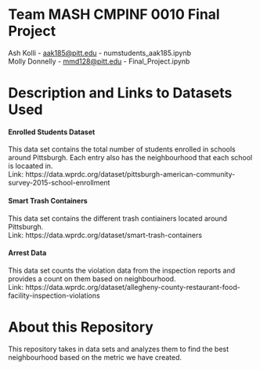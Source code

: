 <h1> Team MASH CMPINF 0010 Final Project </h1>

Ash Kolli - aak185@pitt.edu - numstudents_aak185.ipynb <br>
Molly Donnelly - mmd128@pitt.edu - Final_Project.ipynb

# Description and Links to Datasets Used
<h4>Enrolled Students Dataset</h4>
This data set contains the total number of students enrolled in schools around Pittsburgh. Each entry also has the neighbourhood that each school is locaated in. <br>
Link: https://data.wprdc.org/dataset/pittsburgh-american-community-survey-2015-school-enrollment

<h4>Smart Trash Containers</h4>
This data set contains the different trash contiainers located around Pittsburgh. <br>
Link: https://data.wprdc.org/dataset/smart-trash-containers

<h4>Arrest Data</h4>
This data set counts the violation data from the inspection reports and provides a count on them based on neighbourhood. <br>
Link: https://data.wprdc.org/dataset/allegheny-county-restaurant-food-facility-inspection-violations

# About this Repository 
This repository takes in data sets and analyzes them to find the best neighbourhood based on the metric we have created.
